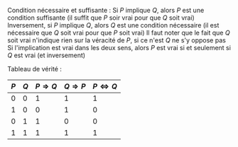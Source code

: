 Condition nécessaire et suffisante : 
Si $P$ implique $Q$, alors $P$ est une condition suffisante (il suffit que $P$ soir vrai pour que $Q$ soit vrai)
Inversement, si $P$ implique $Q$, alors $Q$ est une condition nécessaire (il est nécessaire que $Q$ soit vrai pour que $P$ soit vrai)
Il faut noter que le fait que $Q$ soit vrai n'indique rien sur la véracité de $P$, si ce n'est $Q$ ne s'y oppose pas
Si l'implication est vrai dans les deux sens, alors $P$ est vrai si et seulement si $Q$ est vrai (et inversement)

Tableau de vérité : 

| $P$ | $Q$ | $P\Rightarrow Q$ | $Q\Rightarrow P$ | $P\Leftrightarrow Q$ |
| --- | --- | ---------------- | ---------------- | -------------------- |
| 0   | 0   | 1                | 1                | 1                    |
| 1   | 0   | 0                | 1                | 0                    |
| 0   | 1   | 1                | 0                | 0                    |
| 1   | 1   | 1                | 1                | 1                    |

